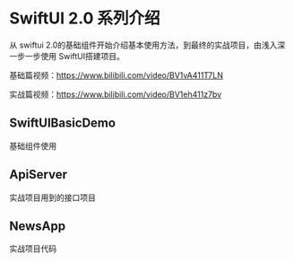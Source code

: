 # SwiftUI 2.0 系列介绍

从 swiftui 2.0的基础组件开始介绍基本使用方法，到最终的实战项目，由浅入深一步一步使用 SwiftUI搭建项目。

基础篇视频：https://www.bilibili.com/video/BV1vA411T7LN

实战篇视频：https://www.bilibili.com/video/BV1eh411z7bv

## SwiftUIBasicDemo

基础组件使用

## ApiServer

实战项目用到的接口项目

## NewsApp

实战项目代码